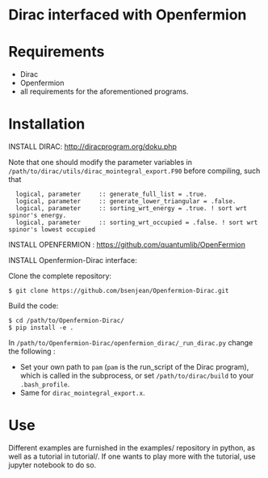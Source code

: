 # Dirac interfaced with Openfermion

# Requirements

- Dirac 
- Openfermion
- all requirements for the aforementioned programs.

# Installation

INSTALL DIRAC: http://diracprogram.org/doku.php

Note that one should modify the parameter variables in ```/path/to/dirac/utils/dirac_mointegral_export.F90``` before compiling,
such that

```
  logical, parameter     :: generate_full_list = .true.
  logical, parameter     :: generate_lower_triangular = .false.
  logical, parameter     :: sorting_wrt_energy = .true. ! sort wrt spinor's energy.
  logical, parameter     :: sorting_wrt_occupied = .false. ! sort wrt spinor's lowest occupied
```

INSTALL OPENFERMION : https://github.com/quantumlib/OpenFermion

INSTALL Openfermion-Dirac interface:

Clone the complete repository:
```
$ git clone https://github.com/bsenjean/Openfermion-Dirac.git
```

Build the code:
```
$ cd /path/to/Openfermion-Dirac/
$ pip install -e .
```

In ```/path/to/Openfermion-Dirac/openfermion_dirac/_run_dirac.py``` change the following :
- Set your own path to ```pam``` (```pam``` is the run_script of the Dirac program), which is called in the subprocess,
or set ```/path/to/dirac/build``` to your ```.bash_profile```.
- Same for ```dirac_mointegral_export.x```.


# Use

Different examples are furnished in the examples/ repository in python, as well as a tutorial in tutorial/. If one wants to play more with the tutorial, use jupyter notebook to do so.
